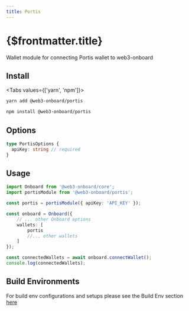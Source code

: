 ```yaml
---
title: Portis
---
```


# {$frontmatter.title}

Wallet module for connecting Portis wallet to web3-onboard

## Install

<Tabs values={['yarn', 'npm']}>
<TabPanel value="yarn">

```sh copy
yarn add @web3-onboard/portis
```

  </TabPanel>
  <TabPanel value="npm">

```sh copy
npm install @web3-onboard/portis
```

  </TabPanel>
</Tabs>

## Options

```typescript
type PortisOptions {
  apiKey: string // required
}
```

## Usage

```typescript
import Onboard from '@web3-onboard/core';
import portisModule from '@web3-onboard/portis';

const portis = portisModule({ apiKey: 'API_KEY' });

const onboard = Onboard({
	// ... other Onboard options
	wallets: [
		portis
		//... other wallets
	]
});

const connectedWallets = await onboard.connectWallet();
console.log(connectedWallets);
```

## Build Environments

For build env configurations and setups please see the Build Env section [here](/docs/modules/core#build-environments)
